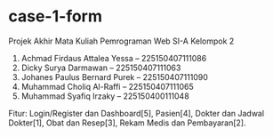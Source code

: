 # case-1-form
Projek Akhir Mata Kuliah Pemrograman Web SI-A Kelompok 2  

1. Achmad Firdaus Attalea Yessa – 225150407111086  
2. Dicky Surya Darmawan – 225150407111063  
3. Johanes Paulus Bernard Purek – 225150407111090  
4. Muhammad Choliq Al-Raffi – 225150407111065  
5. Muhammad Syafiq Irzaky – 225150400111048
  
Fitur: Login/Register dan Dashboard[5], Pasien[4], Dokter dan Jadwal Dokter[1], Obat dan Resep[3], Rekam Medis dan Pembayaran[2]. 
